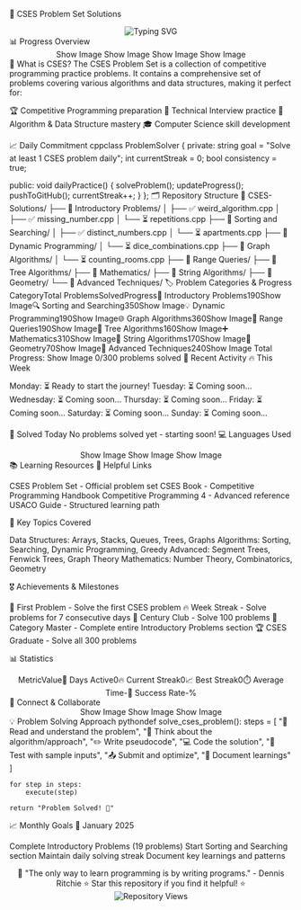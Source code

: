 🧩 CSES Problem Set Solutions
<div align="center">
  <img src="https://readme-typing-svg.herokuapp.com?font=Fira+Code&size=28&duration=3000&pause=1000&color=FF6B6B&center=true&vCenter=true&width=700&lines=Daily+CSES+Problem+Solving+%F0%9F%94%A5;Competitive+Programming+Journey+%F0%9F%9A%80;Building+Problem+Solving+Skills+%F0%9F%A7%A0" alt="Typing SVG" />
</div>
📊 Progress Overview
<div align="center">
Show Image
Show Image
Show Image
Show Image
</div>
🎯 What is CSES?
The CSES Problem Set is a collection of competitive programming practice problems. It contains a comprehensive set of problems covering various algorithms and data structures, making it perfect for:

🏆 Competitive Programming preparation
💼 Technical Interview practice
🧠 Algorithm & Data Structure mastery
🎓 Computer Science skill development

📈 Daily Commitment
cppclass ProblemSolver {
private:
    string goal = "Solve at least 1 CSES problem daily";
    int currentStreak = 0;
    bool consistency = true;
    
public:
    void dailyPractice() {
        solveProblem();
        updateProgress();
        pushToGitHub();
        currentStreak++;
    }
};
🗂️ Repository Structure
📁 CSES-Solutions/
├── 📂 Introductory Problems/
│   ├── ✅ weird_algorithm.cpp
│   ├── ✅ missing_number.cpp
│   └── ⏳ repetitions.cpp
├── 📂 Sorting and Searching/
│   ├── ✅ distinct_numbers.cpp
│   └── ⏳ apartments.cpp
├── 📂 Dynamic Programming/
│   └── ⏳ dice_combinations.cpp
├── 📂 Graph Algorithms/
│   └── ⏳ counting_rooms.cpp
├── 📂 Range Queries/
├── 📂 Tree Algorithms/
├── 📂 Mathematics/
├── 📂 String Algorithms/
├── 📂 Geometry/
└── 📂 Advanced Techniques/
🏷️ Problem Categories & Progress
CategoryTotal ProblemsSolvedProgress🚀 Introductory Problems190Show Image🔍 Sorting and Searching350Show Image💡 Dynamic Programming190Show Image🌐 Graph Algorithms360Show Image🔢 Range Queries190Show Image🌳 Tree Algorithms160Show Image➕ Mathematics310Show Image📝 String Algorithms170Show Image📐 Geometry70Show Image🚀 Advanced Techniques240Show Image
Total Progress: Show Image 0/300 problems solved
📅 Recent Activity
🔥 This Week

Monday: ⏳ Ready to start the journey!
Tuesday: ⏳ Coming soon...
Wednesday: ⏳ Coming soon...
Thursday: ⏳ Coming soon...
Friday: ⏳ Coming soon...
Saturday: ⏳ Coming soon...
Sunday: ⏳ Coming soon...

🎯 Solved Today
No problems solved yet - starting soon!
💻 Languages Used
<div align="center">
Show Image
Show Image
Show Image
</div>
📚 Learning Resources
🔗 Helpful Links

CSES Problem Set - Official problem set
CSES Book - Competitive Programming Handbook
Competitive Programming 4 - Advanced reference
USACO Guide - Structured learning path

🧠 Key Topics Covered

Data Structures: Arrays, Stacks, Queues, Trees, Graphs
Algorithms: Sorting, Searching, Dynamic Programming, Greedy
Advanced: Segment Trees, Fenwick Trees, Graph Theory
Mathematics: Number Theory, Combinatorics, Geometry

🎖️ Achievements & Milestones

 🏁 First Problem - Solve the first CSES problem
 🔥 Week Streak - Solve problems for 7 consecutive days
 💯 Century Club - Solve 100 problems
 🚀 Category Master - Complete entire Introductory Problems section
 🏆 CSES Graduate - Solve all 300 problems

📊 Statistics
<div align="center">
MetricValue📅 Days Active0🔥 Current Streak0📈 Best Streak0⏱️ Average Time-🎯 Success Rate-%
</div>
🤝 Connect & Collaborate
<div align="center">
Show Image
Show Image
Show Image
</div>
💡 Problem Solving Approach
pythondef solve_cses_problem():
    steps = [
        "📖 Read and understand the problem",
        "🧠 Think about the algorithm/approach", 
        "✏️ Write pseudocode",
        "💻 Code the solution",
        "🧪 Test with sample inputs",
        "📤 Submit and optimize",
        "📝 Document learnings"
    ]
    
    for step in steps:
        execute(step)
    
    return "Problem Solved! 🎉"
📈 Monthly Goals
🎯 January 2025

 Complete Introductory Problems (19 problems)
 Start Sorting and Searching section
 Maintain daily solving streak
 Document key learnings and patterns


<div align="center">
💭 "The only way to learn programming is by writing programs." - Dennis Ritchie
⭐ Star this repository if you find it helpful! ⭐
</div>
<div align="center">
  <img src="https://komarev.com/ghpvc/?username=AdityaTiwari64&color=FF6B6B&style=flat-square&label=Repository+Views" alt="Repository Views" />
</div>
